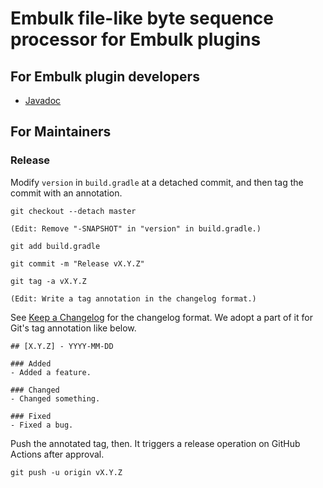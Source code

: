 Embulk file-like byte sequence processor for Embulk plugins
============================================================

For Embulk plugin developers
-----------------------------

* [Javadoc](https://dev.embulk.org/embulk-util-file/)

For Maintainers
----------------

### Release

Modify `version` in `build.gradle` at a detached commit, and then tag the commit with an annotation.

```
git checkout --detach master

(Edit: Remove "-SNAPSHOT" in "version" in build.gradle.)

git add build.gradle

git commit -m "Release vX.Y.Z"

git tag -a vX.Y.Z

(Edit: Write a tag annotation in the changelog format.)
```

See [Keep a Changelog](https://keepachangelog.com/en/1.0.0/) for the changelog format. We adopt a part of it for Git's tag annotation like below.

```
## [X.Y.Z] - YYYY-MM-DD

### Added
- Added a feature.

### Changed
- Changed something.

### Fixed
- Fixed a bug.
```

Push the annotated tag, then. It triggers a release operation on GitHub Actions after approval.

```
git push -u origin vX.Y.Z
```
